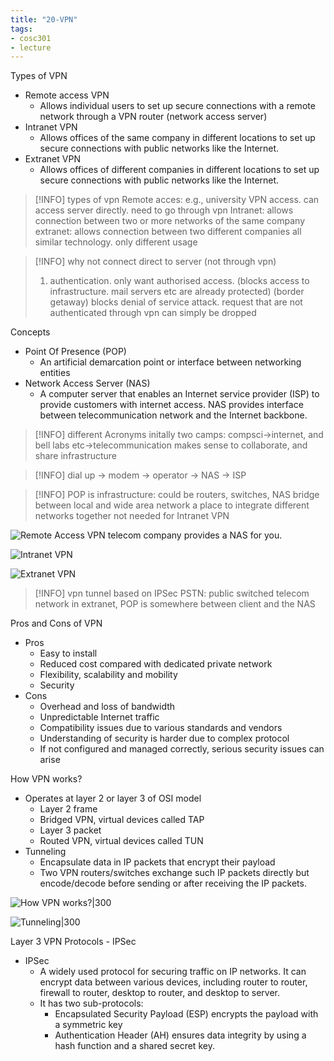 ```yaml
---
title: "20-VPN"
tags: 
- cosc301
- lecture
---
```



Types of VPN 
- Remote access VPN 
	- Allows individual users to set up secure connections with a remote network through a VPN router (network access server) 
- Intranet VPN 
	- Allows offices of the same company in different locations to set up secure connections with public networks like the Internet. 
- Extranet VPN 
	- Allows offices of different companies in different locations to set up secure connections with public networks like the Internet.

> [!INFO] types of vpn
> Remote acces: e.g., university VPN access. can access server directly. need to go through vpn
> Intranet: allows connection between two or more networks of the same company
> extranet: allows connection between two different companies
> all similar technology. only different usage

> [!INFO] why not connect direct to server (not through vpn)
> 1. authentication. only want authorised access. (blocks access to infrastructure. mail servers etc are already protected) (border getaway) blocks denial of service attack. request that are not authenticated through vpn can simply be dropped

Concepts
- Point Of Presence (POP) 
	- An artificial demarcation point or interface between networking entities 
- Network Access Server (NAS) 
	- A computer server that enables an Internet service provider (ISP) to provide customers with internet access. NAS provides interface between telecommunication network and the Internet backbone.

> [!INFO] different Acronyms
> initally two camps: compsci->internet, and bell labs etc->telecommunication
> makes sense to collaborate, and share infrastructure

> [!INFO] dial up -> modem -> operator -> NAS -> ISP

> [!INFO] POP 
> is infrastructure: could be routers, switches, NAS
> bridge between local and wide area network
> a place to integrate different networks together
> not needed for Intranet VPN

![Remote Access VPN](https://i.imgur.com/Mh9PczP.png)
telecom company provides a NAS for you. 

![Intranet VPN](https://i.imgur.com/Hbb0H4C.png)

![Extranet VPN](https://i.imgur.com/r3EAtoW.png)

> [!INFO] vpn tunnel based on IPSec
> PSTN: public switched telecom network
> in extranet, POP is somewhere between client and the NAS

Pros and Cons of VPN 
- Pros 
	- Easy to install 
	- Reduced cost compared with dedicated private network 
	- Flexibility, scalability and mobility 
	- Security 
- Cons 
	- Overhead and loss of bandwidth 
	- Unpredictable Internet traffic 
	- Compatibility issues due to various standards and vendors 
	- Understanding of security is harder due to complex protocol 
	- If not configured and managed correctly, serious security issues can arise

How VPN works? 
- Operates at layer 2 or layer 3 of OSI model 
	- Layer 2 frame 
	- Bridged VPN, virtual devices called TAP 
	- Layer 3 packet 
	- Routed VPN, virtual devices called TUN 
- Tunneling 
	- Encapsulate data in IP packets that encrypt their payload 
	- Two VPN routers/switches exchange such IP packets directly but encode/decode before sending or after receiving the IP packets.

![How VPN works?|300](https://i.imgur.com/H8JHhoC.png)

![Tunneling|300](https://i.imgur.com/umrSZlA.png)

Layer 3 VPN Protocols - IPSec 
- IPSec 
	- A widely used protocol for securing traffic on IP networks. It can encrypt data between various devices, including router to router, firewall to router, desktop to router, and desktop to server. 
	- It has two sub-protocols: 
		- Encapsulated Security Payload (ESP) encrypts the payload with a symmetric key 
		- Authentication Header (AH) ensures data integrity by using a hash function and a shared secret key.

